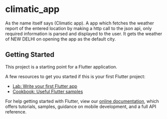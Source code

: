 # climatic_app

As the name itself says (Climatic app). A app which fetches the weather report of the entered location by making a http call to the json api, only required information is parsed and displayed to the user. It gets the weather of NEW DELHI on opening the app as the default city.

## Getting Started

This project is a starting point for a Flutter application.

A few resources to get you started if this is your first Flutter project:

- [Lab: Write your first Flutter app](https://flutter.dev/docs/get-started/codelab)
- [Cookbook: Useful Flutter samples](https://flutter.dev/docs/cookbook)

For help getting started with Flutter, view our
[online documentation](https://flutter.dev/docs), which offers tutorials,
samples, guidance on mobile development, and a full API reference.
